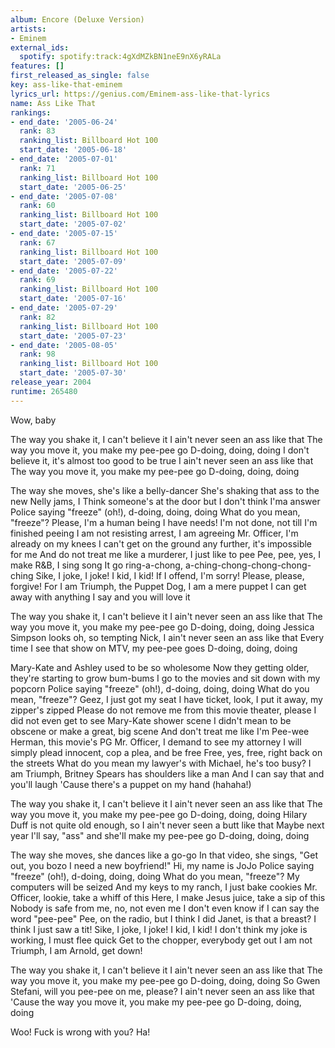 ```yaml
---
album: Encore (Deluxe Version)
artists:
- Eminem
external_ids:
  spotify: spotify:track:4gXdMZkBN1neE9nX6yRALa
features: []
first_released_as_single: false
key: ass-like-that-eminem
lyrics_url: https://genius.com/Eminem-ass-like-that-lyrics
name: Ass Like That
rankings:
- end_date: '2005-06-24'
  rank: 83
  ranking_list: Billboard Hot 100
  start_date: '2005-06-18'
- end_date: '2005-07-01'
  rank: 71
  ranking_list: Billboard Hot 100
  start_date: '2005-06-25'
- end_date: '2005-07-08'
  rank: 60
  ranking_list: Billboard Hot 100
  start_date: '2005-07-02'
- end_date: '2005-07-15'
  rank: 67
  ranking_list: Billboard Hot 100
  start_date: '2005-07-09'
- end_date: '2005-07-22'
  rank: 69
  ranking_list: Billboard Hot 100
  start_date: '2005-07-16'
- end_date: '2005-07-29'
  rank: 82
  ranking_list: Billboard Hot 100
  start_date: '2005-07-23'
- end_date: '2005-08-05'
  rank: 98
  ranking_list: Billboard Hot 100
  start_date: '2005-07-30'
release_year: 2004
runtime: 265480
---
```

Wow, baby


The way you shake it, I can't believe it
I ain't never seen an ass like that
The way you move it, you make my pee-pee go
D-doing, doing, doing
I don't believe it, it's almost too good to be true
I ain't never seen an ass like that
The way you move it, you make my pee-pee go
D-doing, doing, doing


The way she moves, she's like a belly-dancer
She's shaking that ass to the new Nelly jams, I
Think someone's at the door but I don't think I'ma answer
Police saying "freeze" (oh!), d-doing, doing, doing
What do you mean, "freeze"? Please, I'm a human being
I have needs! I'm not done, not till I'm finished peeing
I am not resisting arrest, I am agreeing
Mr. Officer, I'm already on my knees
I can't get on the ground any further, it's impossible for me
And do not treat me like a murderer, I just like to pee
Pee, pee, yes, I make R&B, I sing song
It go ring-a-chong, a-ching-chong-chong-chong-ching
Sike, I joke, I joke! I kid, I kid!
If I offend, I'm sorry! Please, please, forgive!
For I am Triumph, the Puppet Dog, I am a mere puppet
I can get away with anything I say and you will love it


The way you shake it, I can't believe it
I ain't never seen an ass like that
The way you move it, you make my pee-pee go
D-doing, doing, doing
Jessica Simpson looks oh, so tempting
Nick, I ain't never seen an ass like that
Every time I see that show on MTV, my pee-pee goes
D-doing, doing, doing


Mary-Kate and Ashley used to be so wholesome
Now they getting older, they're starting to grow bum-bums
I go to the movies and sit down with my popcorn
Police saying "freeze" (oh!), d-doing, doing, doing
What do you mean, "freeze"? Geez, I just got my seat
I have ticket, look, I put it away, my zipper's zipped
Please do not remove me from this movie theater, please
I did not even get to see Mary-Kate shower scene
I didn't mean to be obscene or make a great, big scene
And don't treat me like I'm Pee-wee Herman, this movie's PG
Mr. Officer, I demand to see my attorney
I will simply plead innocent, cop a plea, and be free
Free, yes, free, right back on the streets
What do you mean my lawyer's with Michael, he's too busy?
I am Triumph, Britney Spears has shoulders like a man
And I can say that and you'll laugh
'Cause there's a puppet on my hand (hahaha!)


The way you shake it, I can't believe it
I ain't never seen an ass like that
The way you move it, you make my pee-pee go
D-doing, doing, doing
Hilary Duff is not quite old enough, so
I ain't never seen a butt like that
Maybe next year I'll say, "ass" and she'll make my pee-pee go
D-doing, doing, doing


The way she moves, she dances like a go-go
In that video, she sings, "Get out, you bozo
I need a new boyfriend!" Hi, my name is JoJo
Police saying "freeze" (oh!), d-doing, doing, doing
What do you mean, "freeze"? My computers will be seized
And my keys to my ranch, I just bake cookies
Mr. Officer, lookie, take a whiff of this
Here, I make Jesus juice, take a sip of this
Nobody is safe from me, no, not even me
I don't even know if I can say the word "pee-pee"
Pee, on the radio, but I think I did
Janet, is that a breast? I think I just saw a tit!
Sike, I joke, I joke! I kid, I kid!
I don't think my joke is working, I must flee quick
Get to the chopper, everybody get out
I am not Triumph, I am Arnold, get down!


The way you shake it, I can't believe it
I ain't never seen an ass like that
The way you move it, you make my pee-pee go
D-doing, doing, doing
So Gwen Stefani, will you pee-pee on me, please?
I ain't never seen an ass like that
'Cause the way you move it, you make my pee-pee go
D-doing, doing, doing


Woo!
Fuck is wrong with you?
Ha!
